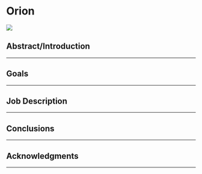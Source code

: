 # Orion
<img src="https://i.ibb.co/9c1cCmT/Logo-Tagline-Blue-staffsig.png"/>



## Abstract/Introduction
---

## Goals
---

## Job Description
---

## Conclusions
---

## Acknowledgments
---

